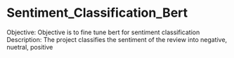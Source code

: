 # Sentiment_Classification_Bert
Objective:
Objective is to fine tune bert for sentiment classification 
Description:
The project classifies the sentiment of the review into negative, nuetral, positive
